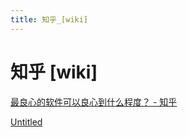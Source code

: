 ```yaml
---
title: 知乎_[wiki]
---
```


# 知乎 [wiki]

[最良心的软件可以良心到什么程度？ - 知乎](https://www.zhihu.com/question/52157612)

[Untitled](assets/Untitled%20Database%20f96702b8c98046bdb2c339d9fd29cc6c.csv)